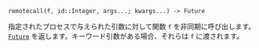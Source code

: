 ```
remotecall(f, id::Integer, args...; kwargs...) -> Future
```

指定されたプロセスで与えられた引数に対して関数 `f` を非同期に呼び出します。 [`Future`](@ref) を返します。キーワード引数がある場合、それらは `f` に渡されます。
